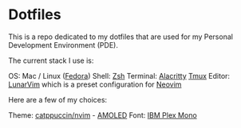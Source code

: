 # Dotfiles

This is a repo dedicated to my dotfiles that are used for my Personal Development Environment (PDE).

The current stack I use is:

OS: Mac / Linux ([Fedora](https://getfedora.org/en/workstation/download/))
Shell: [Zsh](https://ohmyz.sh/)
Terminal: [Alacritty](https://alacritty.org/)
[Tmux](https://github.com/tmux/tmux/wiki)
Editor: [LunarVim](https://www.lunarvim.org/) which is a preset configuration for [Neovim](https://neovim.io/)

Here are a few of my choices:

Theme: [catppuccin/nvim](https://github.com/catppuccin/nvim) - [AMOLED](https://github.com/nullchilly/nvim/blob/nvim/lua/config/catppuccin.lua)
Font: [IBM Plex Mono](https://www.programmingfonts.org/#plex-mono)
